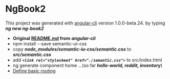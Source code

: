 # NgBook2

This project was generated with [angular-cli](https://github.com/angular/angular-cli) version 1.0.0-beta.24. by typing ***ng new ng-book2***

* **Original [README.md](./docu/README.md) from** ***angular-cli***
* npm install --save semantic-ui-css
* copy ***node_modules/semantic-iu-css/semantic.css*** to ***src/semantic.css***
* add ***```<link rel="stylesheet" href="./semantic.css">```*** to src/index.html
* ng generate component home ...(so far ***hello-world, reddit, inventory***)
* [Define basic routing](./docu/routing.md)

 